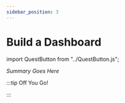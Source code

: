 ```yaml
---
sidebar_position: 3
---
```


# Build a Dashboard
import QuestButton from "../QuestButton.js";

_Summary Goes Here_

:::tip Off You Go!

<QuestButton text="Quest" />

:::

